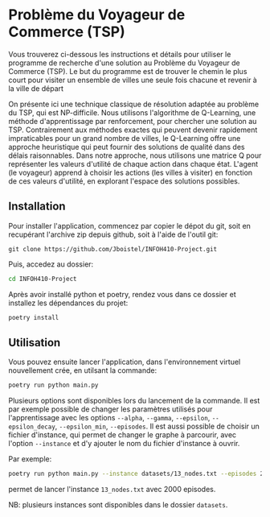 # Problème du Voyageur de Commerce (TSP)

Vous trouverez ci-dessous les instructions et détails pour utiliser le programme de recherche d'une solution au Problème du Voyageur de Commerce (TSP).
Le but du programme est de trouver le chemin le plus court pour visiter un ensemble de villes une seule fois chacune et revenir à la ville de départ

On présente ici une technique classique de résolution adaptée au problème du TSP, qui est NP-difficile. Nous utilisons l'algorithme de Q-Learning, une méthode d'apprentissage par renforcement, pour chercher une solution au TSP.
Contrairement aux méthodes exactes qui peuvent devenir rapidement impraticables pour un grand nombre de villes, le Q-Learning offre une approche heuristique qui peut fournir des solutions de qualité dans des délais raisonnables.
Dans notre approche, nous utilisons une matrice Q pour représenter les valeurs d'utilité de chaque action dans chaque état. L'agent (le voyageur) apprend à choisir les actions (les villes à visiter) en fonction de ces valeurs d'utilité, en explorant l'espace des solutions possibles.

## Installation

Pour installer l'application, commencez par copier le dépot du git,
soit en recupérant l'archive zip depuis github, soit à l'aide de l'outil git:
```
git clone https://github.com/Jboistel/INFOH410-Project.git
```

Puis, accedez au dossier:

```bash
cd INFOH410-Project
```

Après avoir installé python et poetry, rendez vous dans ce dossier et installez les
dépendances du projet:

```bash
poetry install
```

## Utilisation

Vous pouvez ensuite lancer l'application, dans l'environnement virtuel
nouvellement crée, en utilsant la commande:

```bash
poetry run python main.py
```

Plusieurs options sont disponibles lors du lancement de la commande.
Il est par exemple possible de changer les paramètres utilisés pour l'apprentissage avec les options
`--alpha`, `--gamma`, `--epsilon`, `--epsilon_decay`, `--epsilon_min`, `--episodes`.
Il est aussi possible de choisir un fichier d'instance, qui permet de changer 
le graphe à parcourir, avec l'option `--instance` et d'y ajouter le nom du
fichier d'instance à ouvrir.

Par exemple:
```bash
poetry run python main.py --instance datasets/13_nodes.txt --episodes 2000
```
permet de lancer l'instance `13_nodes.txt` avec 2000 episodes.

NB: plusieurs instances sont disponibles dans le dossier `datasets`.
